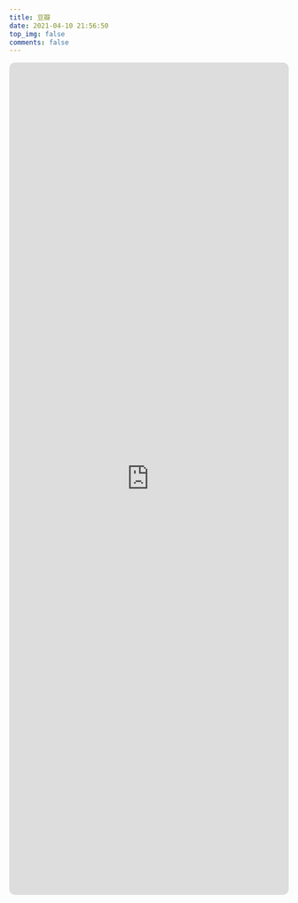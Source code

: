 ```yaml
---
title: 豆瓣
date: 2021-04-10 21:56:50
top_img: false
comments: false
---
```


<style>
    .douban{
        overflow:hidden;
        style="background:transparent"
    }
    .douban iframe{
        width:100%; 
        height:1500px; 
        border: none;
        border-radius: 10px;
    }
</style>


<div class="douban" >
    <iframe id="iframe"
        allowtransparency="true"
        src="https://m.douban.com/people/43103367/subject_profile" 
        sandbox = "allow-scripts allow-same-origin n">
    </iframe>
</div>

<script type="text/javascript">
    var x=document.getElementById("iframe");
    var y=(x.contentWindow || x.contentDocument);
    if (y.document)y=y.document;
        y.body.style.backgroundColor="#0000ff";
</script>